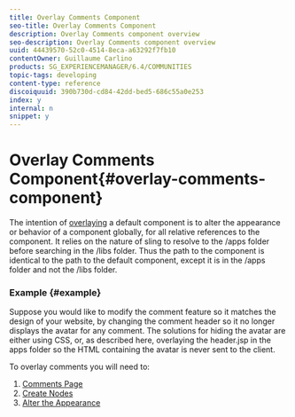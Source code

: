 ```yaml
---
title: Overlay Comments Component
seo-title: Overlay Comments Component
description: Overlay Comments component overview
seo-description: Overlay Comments component overview
uuid: 44439570-52c0-4514-8eca-a63292f7fb10
contentOwner: Guillaume Carlino
products: SG_EXPERIENCEMANAGER/6.4/COMMUNITIES
topic-tags: developing
content-type: reference
discoiquuid: 390b730d-cd84-42dd-bed5-686c55a0e253
index: y
internal: n
snippet: y
---
```


# Overlay Comments Component{#overlay-comments-component}

The intention of [overlaying](../../communities/using/client-customize.md#overlays) a default component is to alter the appearance or behavior of a component globally, for all relative references to the component. It relies on the nature of sling to resolve to the /apps folder before searching in the /libs folder. Thus the path to the component is identical to the path to the default component, except it is in the /apps folder and not the /libs folder.

### Example {#example}

Suppose you would like to modify the comment feature so it matches the design of your website, by changing the comment header so it no longer displays the avatar for any comment. The solutions for hiding the avatar are either using CSS, or, as described here, overlaying the header.jsp in the apps folder so the HTML containing the avatar is never sent to the client.

To overlay comments you will need to:

1. [Comments Page](../../communities/using/overlay-create-comments-page.md)
1. [Create Nodes](../../communities/using/overlay-create-nodes.md)
1. [Alter the Appearance](../../communities/using/overlay-alter-appearance.md)

